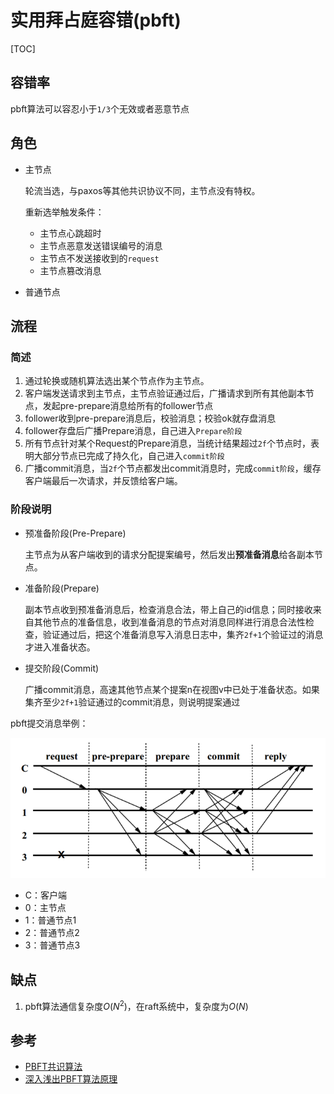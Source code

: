 # 实用拜占庭容错(pbft)

[TOC]



## 容错率

pbft算法可以容忍小于`1/3`个无效或者恶意节点



## 角色

- 主节点

  轮流当选，与paxos等其他共识协议不同，主节点没有特权。

  重新选举触发条件：

  - 主节点心跳超时
  - 主节点恶意发送错误编号的消息
  - 主节点不发送接收到的`request`
  - 主节点篡改消息

- 普通节点



## 流程

### 简述

1. 通过轮换或随机算法选出某个节点作为主节点。
2. 客户端发送请求到主节点，主节点验证通过后，广播请求到所有其他副本节点，发起pre-prepare消息给所有的follower节点
3. follower收到pre-prepare消息后，校验消息；校验ok就存盘消息
4. follower存盘后广播Prepare消息，自己进入`Prepare阶段`
5. 所有节点针对某个Request的Prepare消息，当统计结果超过`2f`个节点时，表明大部分节点已完成了持久化，自己进入`commit阶段`
6. 广播commit消息，当`2f`个节点都发出commit消息时，完成`commit阶段`，缓存客户端最后一次请求，并反馈给客户端。

### 阶段说明

- 预准备阶段(Pre-Prepare)

  主节点为从客户端收到的请求分配提案编号，然后发出**预准备消息**给各副本节点。

- 准备阶段(Prepare)

  副本节点收到预准备消息后，检查消息合法，带上自己的id信息；同时接收来自其他节点的准备信息，收到准备消息的节点对消息同样进行消息合法性检查，验证通过后，把这个准备消息写入消息日志中，集齐`2f+1`个验证过的消息才进入准备状态。

- 提交阶段(Commit)

  广播commit消息，高速其他节点某个提案n在视图v中已处于准备状态。如果集齐至少`2f+1`验证通过的commit消息，则说明提案通过

pbft提交消息举例：

![pbft](res/pbft.png)

- C：客户端
- 0：主节点
- 1：普通节点1
- 2：普通节点2
- 3：普通节点3



## 缺点

1. pbft算法通信复杂度$O(N^2)$，在raft系统中，复杂度为$O(N)$



## 参考

- [PBFT共识算法](https://www.jianshu.com/p/cf1010f39b84)
- [深入浅出PBFT算法原理](https://blog.csdn.net/jfkidear/article/details/81275974)

